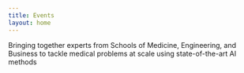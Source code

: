 ```yaml
---
title: Events
layout: home
---
```


Bringing together experts from Schools of Medicine, Engineering, and Business
to tackle medical problems at scale using state-of-the-art AI methods 
